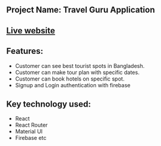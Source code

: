 ## Project Name: Travel Guru Application

## [Live website](https://travel-guru-web.netlify.app/)

## Features:
* Customer can see best tourist spots in Bangladesh.
* Customer can make tour plan with specific dates.
* Customer can book hotels on specific spot.
* Signup and Login authentication with firebase


## Key technology used:
* React
* React Router
* Material UI
* Firebase etc
